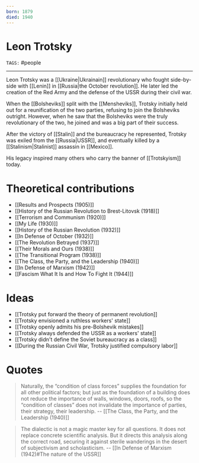 ```yaml
---
born: 1879
died: 1940
---
```

# Leon Trotsky
`TAGS:` #people 

---
Leon Trotsky was a [[Ukraine|Ukrainain]] revolutionary who fought side-by-side with [[Lenin]] in [[Russia|the October revolution]]. He later led the creation of the Red Army and the defense of the USSR during their civil war. 

When the [[Bolsheviks]] split with the [[Mensheviks]], Trotsky initially held out for a reunification of the two parties, refusing to join the Bolsheviks outright. However, when he saw that the Bolsheviks were the truly revolutionary of the two, he joined and was a big part of their success. 

After the victory of [[Stalin]] and the bureaucracy he represented, Trotsky was exiled from the [[Russia|USSR]], and eventually killed by a [[Stalinism|Stalinist]] assassin in [[Mexico]]. 

His legacy inspired many others who carry the banner of [[Trotskyism]] today. 

# Theoretical contributions
- [[Results and Prospects (1905)]]
- [[History of the Russian Revolution to Brest-Litovsk (1918)]]
- [[Terrorism and Communism (1920)]]
- [[My Life (1930)]]
- [[History of the Russian Revolution (1932)]]
- [[In Defense of October (1932)]]
- [[The Revolution Betrayed (1937)]]
- [[Their Morals and Ours (1938)]]
- [[The Transitional Program (1938)]]
- [[The Class, the Party, and the Leadership (1940)]]
- [[In Defense of Marxism (1942)]]
- [[Fascism What It Is and How To Fight It (1944)]]

# Ideas
- [[Trotsky put forward the theory of permanent revolution]]
- [[Trotsky envisioned a ruthless workers' state]]
- [[Trotsky openly admits his pre-Bolshevik mistakes]]
- [[Trotsky always defended the USSR as a workers' state]]
- [[Trotsky didn't define the Soviet bureaucracy as a class]]
- [[During the Russian Civil War, Trotsky justified compulsory labor]]

# Quotes
>Naturally, the “condition of class forces” supplies the foundation for all other political factors; but just as the foundation of a building does not reduce the importance of walls, windows, doors, roofs, so the “condition of classes” does not invalidate the importance of parties, their strategy, their leadership.
>-- [[The Class, the Party, and the Leadership (1940)]]

> The dialectic is not a magic master key for all questions. It does not replace concrete scientific analysis. But it directs this analysis along the correct road, securing it against sterile wanderings in the desert of subjectivism and scholasticism.
> -- [[In Defense of Marxism (1942)#The nature of the USSR]]